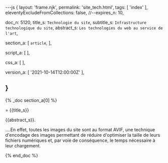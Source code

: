 ---js
{
  layout:    'frame.njk',
  permalink: 'site_tech.html',
  tags:      [ 'index' ],
  eleventyExcludeFromCollections: false,
  //--expires_n: 10,


  doc_n:      5120,
  title_s:    `Technologie du site`,
  subtitle_s: `Infrastructure technologique du site`,
  abstract_s: `Les technologies du web au service de l'art`,

  section_a:
  [
    `article`,
  ],

  script_a:
  [
  ],

  css_a:
  [
  ],

  version_a:
  [
    '2021-10-14T12:00:00Z'
  ],

}
---
{% _doc section_a[0] %}

= {{title_s}}

{{abstract_s}}.


....En effet, toutes les images du site sont au format AVIF, une technique d'encodage des images permettant de réduire d'optimiser la taille de leurs fichiers numériques et, par voie de conséquence, le temps nécessaire à leur chargement.



{% end_doc %}
